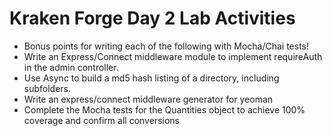 Kraken Forge Day 2 Lab Activities
=================================

* Bonus points for writing each of the following with Mocha/Chai tests!
* Write an Express/Connect middleware module to implement requireAuth in the admin controller.
* Use Async to build a md5 hash listing of a directory, including subfolders.
* Write an express/connect middleware generator for yeoman
* Complete the Mocha tests for the Quantities object to achieve 100% coverage and confirm all conversions
